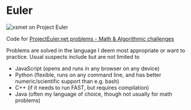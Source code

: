 # Euler

![xsmet on Project Euler](https://projecteuler.net/profile/xsmet.png)

Code for [ProjectEuler.net problems - Math & Algorithmic challenges](https://projecteuler.net/progress=xsmet)

Problems are solved in the language I deem most appropriate or want to practice. Usual suspects include but are not limited to
* JavaScript (opens and runs in any browser on any device)
* Python (flexible, runs on any command line, and has better numeric/scientific support than e.g. bash)
* C++ (if it needs to run FAST, but requires compilation)
* Java (often my language of choice, though not usually for math problems)
